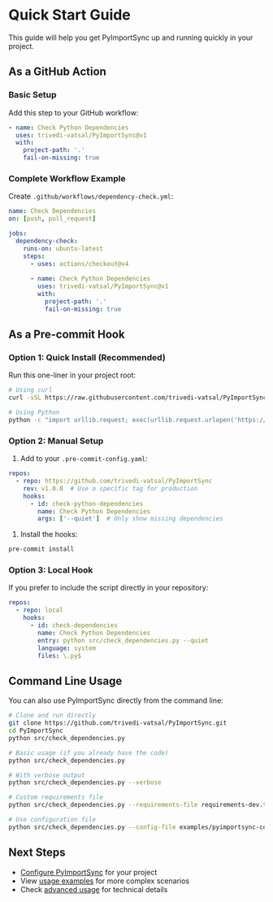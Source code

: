 # Quick Start Guide

This guide will help you get PyImportSync up and running quickly in your project.

## As a GitHub Action

### Basic Setup

Add this step to your GitHub workflow:

```yaml
- name: Check Python Dependencies
  uses: trivedi-vatsal/PyImportSync@v1
  with:
    project-path: '.'
    fail-on-missing: true
```

### Complete Workflow Example

Create `.github/workflows/dependency-check.yml`:

```yaml
name: Check Dependencies
on: [push, pull_request]

jobs:
  dependency-check:
    runs-on: ubuntu-latest
    steps:
      - uses: actions/checkout@v4
      
      - name: Check Python Dependencies
        uses: trivedi-vatsal/PyImportSync@v1
        with:
          project-path: '.'
          fail-on-missing: true
```

## As a Pre-commit Hook

### Option 1: Quick Install (Recommended)

Run this one-liner in your project root:

```bash
# Using curl
curl -sSL https://raw.githubusercontent.com/trivedi-vatsal/PyImportSync/main/scripts/install_dep_check.sh | bash

# Using Python
python -c "import urllib.request; exec(urllib.request.urlopen('https://raw.githubusercontent.com/trivedi-vatsal/PyImportSync/main/scripts/install_dep_check.py').read())"
```

### Option 2: Manual Setup

1. Add to your `.pre-commit-config.yaml`:

```yaml
repos:
  - repo: https://github.com/trivedi-vatsal/PyImportSync
    rev: v1.0.0  # Use a specific tag for production
    hooks:
      - id: check-python-dependencies
        name: Check Python Dependencies
        args: ['--quiet']  # Only show missing dependencies
```

1. Install the hooks:

```bash
pre-commit install
```

### Option 3: Local Hook

If you prefer to include the script directly in your repository:

```yaml
repos:
  - repo: local
    hooks:
      - id: check-dependencies
        name: Check Python Dependencies
        entry: python src/check_dependencies.py --quiet
        language: system
        files: \.py$
```

## Command Line Usage

You can also use PyImportSync directly from the command line:

```bash
# Clone and run directly
git clone https://github.com/trivedi-vatsal/PyImportSync.git
cd PyImportSync
python src/check_dependencies.py

# Basic usage (if you already have the code)
python src/check_dependencies.py

# With verbose output
python src/check_dependencies.py --verbose

# Custom requirements file
python src/check_dependencies.py --requirements-file requirements-dev.txt

# Use configuration file
python src/check_dependencies.py --config-file examples/pyimportsync-config.json
```

## Next Steps

- [Configure PyImportSync](configuration.md) for your project
- View [usage examples](examples.md) for more complex scenarios
- Check [advanced usage](advanced-usage.md) for technical details
